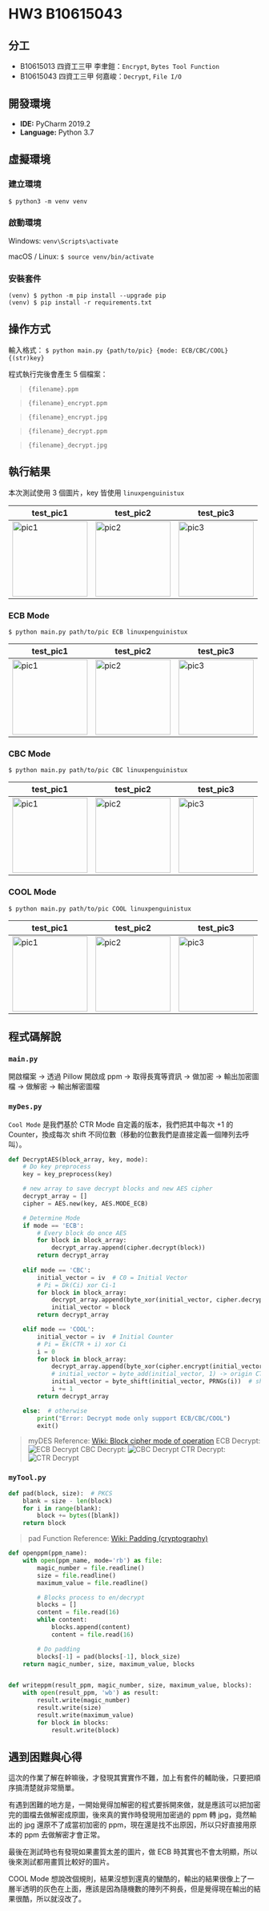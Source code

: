 # HW3 B10615043

## 分工

* B10615013 四資工三甲 李聿鎧：`Encrypt`, `Bytes Tool Function`
* B10615043 四資工三甲 何嘉峻：`Decrypt`, `File I/O`

## 開發環境
+ **IDE:** PyCharm 2019.2
+ **Language:** Python 3.7

## 虛擬環境

### 建立環境
`$ python3 -m venv venv`
### 啟動環境
Windows: `venv\Scripts\activate`

macOS / Linux: `$ source venv/bin/activate`

### 安裝套件
```
(venv) $ python -m pip install --upgrade pip
(venv) $ pip install -r requirements.txt
```

## 操作方式

輸入格式： `$ python main.py {path/to/pic} {mode: ECB/CBC/COOL} {(str)key}`

程式執行完後會產生 5 個檔案：
>   `{filename}.ppm`

>   `{filename}_encrypt.ppm`

>   `{filename}_encrypt.jpg`

>   `{filename}_decrypt.ppm`

>   `{filename}_decrypt.jpg`

## 執行結果
本次測試使用 3 個圖片，key 皆使用 `linuxpenguinistux`

| test_pic1 | test_pic2 | test_pic3 |
| -------- | -------- | -------- |
| <img src="https://i.imgur.com/OCxrS01.png" height="150" alt="pic1"> | <img src="https://i.imgur.com/Rewfo8e.jpg" height="150" alt="pic2"> | <img src="https://i.imgur.com/asGrPx9.jpg" height="150" alt="pic3"> |

### ECB Mode
`$ python main.py path/to/pic ECB linuxpenguinistux`

| test_pic1 | test_pic2 | test_pic3 |
| -------- | -------- | -------- |
| <img src="https://i.imgur.com/ZAtKWS1.jpg" height="150" alt="pic1"> | <img src="https://i.imgur.com/W1ovJAU.jpg" height="150" alt="pic2"> | <img src="https://i.imgur.com/k6NiBwg.jpg" height="150" alt="pic3"> |

### CBC Mode
`$ python main.py path/to/pic CBC linuxpenguinistux`

| test_pic1 | test_pic2 | test_pic3 |
| -------- | -------- | -------- |
| <img src="https://i.imgur.com/fso07SG.jpg" height="150" alt="pic1">|<img src="https://i.imgur.com/6WkuR79.jpg" height="150" alt="pic2">|<img src="https://i.imgur.com/V5lES2s.jpg" height="150" alt="pic3">|

### COOL Mode
`$ python main.py path/to/pic COOL linuxpenguinistux`

| test_pic1 | test_pic2 | test_pic3 |
| -------- | -------- | -------- |
| <img src="https://i.imgur.com/ysXs82l.jpg" height="150" alt="pic1">|<img src="https://i.imgur.com/B5bOLZ9.jpg" height="150" alt="pic2">|<img src="https://i.imgur.com/shvOzKR.jpg" height="150" alt="pic3">|

## 程式碼解說

### `main.py`
開啟檔案 → 透過 Pillow 開啟成 ppm → 取得長寬等資訊 → 做加密 → 輸出加密圖檔 → 做解密 → 輸出解密圖檔

### `myDes.py`

`Cool Mode` 是我們基於 CTR Mode 自定義的版本，我們把其中每次 +1 的 Counter，換成每次 shift 不同位數（移動的位數我們是直接定義一個陣列去呼叫）。 
``` python
def DecryptAES(block_array, key, mode):
    # Do key preprocess
    key = key_preprocess(key)

    # new array to save decrypt blocks and new AES cipher
    decrypt_array = []
    cipher = AES.new(key, AES.MODE_ECB)

    # Determine Mode
    if mode == 'ECB':
        # Every block do once AES
        for block in block_array:
            decrypt_array.append(cipher.decrypt(block))
        return decrypt_array
        
    elif mode == 'CBC':
        initial_vector = iv  # C0 = Initial Vector
        # Pi = Dk(Ci) xor Ci-1
        for block in block_array:
            decrypt_array.append(byte_xor(initial_vector, cipher.decrypt(block)))
            initial_vector = block
        return decrypt_array

    elif mode == 'COOL':
        initial_vector = iv  # Initial Counter
        # Pi = Ek(CTR + i) xor Ci
        i = 0
        for block in block_array:
            decrypt_array.append(byte_xor(cipher.encrypt(initial_vector), block))
            # initial_vector = byte_add(initial_vector, 1) -> origin CTR
            initial_vector = byte_shift(initial_vector, PRNGs(i))  # shift RND byte
            i += 1
        return decrypt_array

    else:  # otherwise
        print("Error: Decrypt mode only support ECB/CBC/COOL")
        exit()
```

> myDES Reference: [Wiki: Block cipher mode of operation](https://en.wikipedia.org/wiki/Block_cipher_mode_of_operation) 
> ECB Decrypt: ![ECB Decrypt](https://upload.wikimedia.org/wikipedia/commons/thumb/e/e6/ECB_decryption.svg/1202px-ECB_decryption.svg.png)
> CBC Decrypt: ![CBC Decrypt](https://upload.wikimedia.org/wikipedia/commons/thumb/2/2a/CBC_decryption.svg/2880px-CBC_decryption.svg.png)
> CTR Decrypt: ![CTR Decrypt](https://upload.wikimedia.org/wikipedia/commons/thumb/3/3c/CTR_decryption_2.svg/1202px-CTR_decryption_2.svg.png)

### `myTool.py`
``` python
def pad(block, size):  # PKCS
    blank = size - len(block)
    for i in range(blank):
        block += bytes([blank])
    return block
```
> pad Function Reference: [Wiki: Padding (cryptography)](https://en.wikipedia.org/wiki/Padding_(cryptography))
``` python
def openppm(ppm_name):
    with open(ppm_name, mode='rb') as file:
        magic_number = file.readline()
        size = file.readline()
        maximum_value = file.readline()

        # Blocks process to en/decrypt
        blocks = []
        content = file.read(16)
        while content:
            blocks.append(content)
            content = file.read(16)

        # Do padding
        blocks[-1] = pad(blocks[-1], block_size)
    return magic_number, size, maximum_value, blocks


def writeppm(result_ppm, magic_number, size, maximum_value, blocks):
    with open(result_ppm, 'wb') as result:
        result.write(magic_number)
        result.write(size)
        result.write(maximum_value)
        for block in blocks:
            result.write(block)
```
## 遇到困難與心得

這次的作業了解在幹嘛後，才發現其實實作不難，加上有套件的輔助後，只要把順序搞清楚就非常簡單。

有遇到困難的地方是，一開始覺得加解密的程式要拆開來做，就是應該可以把加密完的圖檔去做解密成原圖，後來真的實作時發現用加密過的 ppm 轉 jpg，竟然輸出的 jpg 還原不了成當初加密的 ppm，現在還是找不出原因，所以只好直接用原本的 ppm 去做解密才會正常。

最後在測試時也有發現如果畫質太差的圖片，做 ECB 時其實也不會太明顯，所以後來測試都用畫質比較好的圖片。

COOL Mode 想說改個規則，結果沒想到還真的蠻酷的，輸出的結果很像上了一層半透明的灰色在上面，應該是因為隨機數的陣列不夠長，但是覺得現在輸出的結果很酷，所以就沒改了。

